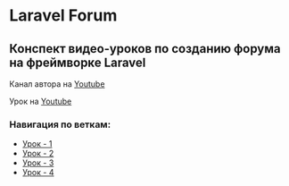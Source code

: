 # Laravel Forum


## Конспект видео-уроков по созданию форума на фреймворке Laravel
Канал автора на [Youtube](https://www.youtube.com/channel/UCjUvIf50gEtUqxwewsZTgTw)

Урок на [Youtube](https://www.youtube.com/watch?v=rs7YYgU8Ldk)

### Навигация по веткам:
* [Урок - 1](https://github.com/honeydev/laravel-forum-lessons/tree/lesson%231)
* [Урок - 2](https://github.com/honeydev/laravel-forum-lessons/tree/lesson%232)
* [Урок - 3](https://github.com/honeydev/laravel-forum-lessons/tree/lesson%233)
* [Урок - 4](https://github.com/honeydev/laravel-forum-lessons/tree/lesson%234)
